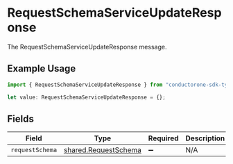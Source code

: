 # RequestSchemaServiceUpdateResponse

The RequestSchemaServiceUpdateResponse message.

## Example Usage

```typescript
import { RequestSchemaServiceUpdateResponse } from "conductorone-sdk-typescript/sdk/models/shared";

let value: RequestSchemaServiceUpdateResponse = {};
```

## Fields

| Field                                                               | Type                                                                | Required                                                            | Description                                                         |
| ------------------------------------------------------------------- | ------------------------------------------------------------------- | ------------------------------------------------------------------- | ------------------------------------------------------------------- |
| `requestSchema`                                                     | [shared.RequestSchema](../../../sdk/models/shared/requestschema.md) | :heavy_minus_sign:                                                  | N/A                                                                 |